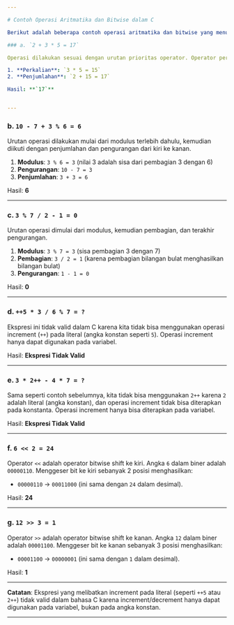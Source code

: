 ```yaml
---

# Contoh Operasi Aritmatika dan Bitwise dalam C

Berikut adalah beberapa contoh operasi aritmatika dan bitwise yang menunjukkan cara kerja operator di dalam bahasa pemrograman C:

### a. `2 + 3 * 5 = 17`

Operasi dilakukan sesuai dengan urutan prioritas operator. Operator perkalian didahulukan, baru kemudian penjumlahan.

1. **Perkalian**: `3 * 5 = 15`
2. **Penjumlahan**: `2 + 15 = 17`

Hasil: **`17`**


---
```


### b. `10 - 7 + 3 % 6 = 6`

Urutan operasi dilakukan mulai dari modulus terlebih dahulu, kemudian diikuti dengan penjumlahan dan pengurangan dari kiri ke kanan.

1. **Modulus**: `3 % 6 = 3` (nilai 3 adalah sisa dari pembagian 3 dengan 6)
2. **Pengurangan**: `10 - 7 = 3`
3. **Penjumlahan**: `3 + 3 = 6`

Hasil: **6**

---

### c. `3 % 7 / 2 - 1 = 0`

Urutan operasi dimulai dari modulus, kemudian pembagian, dan terakhir pengurangan.

1. **Modulus**: `3 % 7 = 3` (sisa pembagian 3 dengan 7)
2. **Pembagian**: `3 / 2 = 1` (karena pembagian bilangan bulat menghasilkan bilangan bulat)
3. **Pengurangan**: `1 - 1 = 0`

Hasil: **0**

---

### d. `++5 * 3 / 6 % 7 = ?`

Ekspresi ini tidak valid dalam C karena kita tidak bisa menggunakan operasi increment (`++`) pada literal (angka konstan seperti `5`). Operasi increment hanya dapat digunakan pada variabel.

Hasil: **Ekspresi Tidak Valid**

---

### e. `3 * 2++ - 4 * 7 = ?`

Sama seperti contoh sebelumnya, kita tidak bisa menggunakan `2++` karena `2` adalah literal (angka konstan), dan operasi increment tidak bisa diterapkan pada konstanta. Operasi increment hanya bisa diterapkan pada variabel.

Hasil: **Ekspresi Tidak Valid**

---

### f. `6 << 2 = 24`

Operator `<<` adalah operator bitwise shift ke kiri. Angka `6` dalam biner adalah `00000110`. Menggeser bit ke kiri sebanyak 2 posisi menghasilkan:

- `00000110` → `00011000` (ini sama dengan `24` dalam desimal).

Hasil: **24**

---

### g. `12 >> 3 = 1`

Operator `>>` adalah operator bitwise shift ke kanan. Angka `12` dalam biner adalah `00001100`. Menggeser bit ke kanan sebanyak 3 posisi menghasilkan:

- `00001100` → `00000001` (ini sama dengan `1` dalam desimal).

Hasil: **1**

---

**Catatan**: Ekspresi yang melibatkan increment pada literal (seperti `++5` atau `2++`) tidak valid dalam bahasa C karena increment/decrement hanya dapat digunakan pada variabel, bukan pada angka konstan.

---
